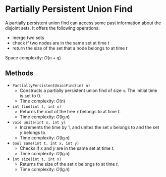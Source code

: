 # Partially Persistent Union Find

A partially persistent union find can access some past information about the disjoint sets. It offers the following operations:
* merge two sets
* check if two nodes are in the same set at time $t$
* return the size of the set that a node belongs to at time $t$

Space complexity: $O(n + q)$

## Methods

- `PartiallyPersistentUnionFind(int n)`
    - Constructs a partially persistent union find of size `n`. The initial time is set to 0.
    - Time complexity: $O(n)$
- `int find(int t, int x)`
    - Returns the root of the tree $x$ belongs to at time $t$.
    - Time complexity: $O(\lg n)$
- `void unite(int x, int y)`
    - Increments the time by 1, and unites the set $x$ belongs to and the set $y$ belongs to.
    - Time complexity: $O(\lg n)$
- `bool same(int t, int x, int y)`
    - Checks if $x$ and $y$ are in the same set at time $t$.
    - Time complexity: $O(\lg n)$
- `int size(int t, int x)`
    - Returns the size of the set $x$ belongs to at time $t$.
    - Time complexity: $O(\lg n)$